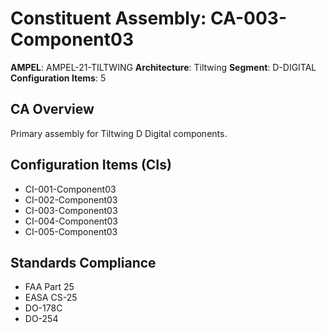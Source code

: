 # Constituent Assembly: CA-003-Component03

**AMPEL**: AMPEL-21-TILTWING
**Architecture**: Tiltwing
**Segment**: D-DIGITAL
**Configuration Items**: 5

## CA Overview
Primary assembly for Tiltwing D Digital components.

## Configuration Items (CIs)
- CI-001-Component03
- CI-002-Component03
- CI-003-Component03
- CI-004-Component03
- CI-005-Component03

## Standards Compliance
- FAA Part 25
- EASA CS-25
- DO-178C
- DO-254
